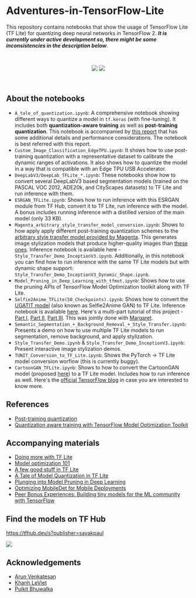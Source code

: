 # Adventures-in-TensorFlow-Lite
This repository contains notebooks that show the usage of TensorFlow Lite (TF Lite) for quantizing deep neural networks in TensorFlow 2. ***It is currently under active development so, there might be some inconsistencies in the description below***. 

<br><div align="center">
  <img src="https://i.ibb.co/mbT8CZX/tensorflow-lite-logo-social-1.png"></img> <img src="https://i.ibb.co/ZXtwJjV/Webp-net-resizeimage.png"></img>
</div><br>

## About the notebooks
- `A_tale_of_quantization.ipynb`: A comprehensive notebook showing different ways to quantize a model in `tf.keras` (with fine-tuning). It includes both **quantization-aware training** as well as **post-training quantization**. This notebook is accompanied by [this report](https://bit.ly/3dlCRSI) that has some additional details and performance considerations. The notebook is best referred with this report. 
- `Custom_Image_Classification_EdgeTPU.ipynb`: It shows how to use post-training quantization with a representative dataset to calibrate the dynamic ranges of activations. It also shows how to quantize the model in a way that is compatible with an Edge TPU USB Accelerator. 
- `DeepLabV3/DeepLab_TFLite_*.ipynb`: These notebooks show how to convert several DeepLabV3 based segmentation models (trained on the PASCAL VOC 2012, ADE20k, and CityScapes datasets) to TF Lite and run inference with them.
- `ESRGAN_TFLite.ipynb`: Shows how to run inference with this ESRGAN module from TF Hub, convert it to TF Lite, run inference with the model. A bonus includes running inference with a distilled version of the main model (only 33 KB).
- `Magenta_arbitrary_style_transfer_model_conversion.ipynb`: Shows to how apply apply different post-training quantization schemes to the [arbitrary style transfer model provided by Magenta](https://github.com/magenta/magenta/tree/f3b66aa1354cd933f0e9757a567cc9a3d2d03297/magenta/models/arbitrary_image_stylization). This generates image stylization models that produce higher-quality images than [these ones](https://tfhub.dev/google/magenta/arbitrary-image-stylization-v1-256/2). Inference notebook is available here - `Style_Transfer_Demo_InceptionV3.ipynb`. Additionally, in this notebook you can find how to run inference with the same TF Lite models but with dynamic shape support: `Style_Transfer_Demo_InceptionV3_Dynamic_Shape.ipynb`. 
- `Model_Pruning_in_Deep_Learning_with_tfmot.ipynb`: Shows how to use the pruning APIs of TensorFlow Model Optimization toolkit along with TF Lite.
- `Selfie2Anime_TFLite(50_Checkpoints).ipynb`: Shows how to convert the [UGATIT model](https://github.com/taki0112/UGATIT) (also known as Selfie2Anime GAN) to TF Lite. Inference notebook is available [here](https://github.com/margaretmz/selfie2anime-e2e-tutorial/blob/master/ml/Selfie2Anime_Model_Conversion_50_Epochs.ipynb). Here's a multi-part tutorial of this project - [Part I](https://bit.ly/selfie2anime-1), [Part II](https://bit.ly/selfie2anime-2), [Part III](https://bit.ly/selfie2anime-3). This was jointly done with [Margaret](https://twitter.com/margaretmz). 
- `Semantic_Segmentation_+_Background_Removal_+_Style_Transfer.ipynb`: Presents a demo on how to use multiple TF Lite models to run segmentation, remove background, and apply stylization. 
- `Style_Transfer_Demo.ipynb` & `Style_Transfer_Demo_InceptionV3.ipynb`: Present interactive image stylization demos. 
- `TUNIT_Conversion_to_TF_Lite.ipynb`: Shows the PyTorch -> TF Lite model conversion worflow (this is currently buggy).
- `CartoonGAN_TFLite.ipynb`: Shows to how to convert the CartoonGAN model (proposed [here](https://bit.ly/cartoon-gan)) to a TF Lite model. Includes how to run inference as well. Here's the [official TensorFlow blog](https://github.com/SystemErrorWang/White-box-Cartoonization) in case you are interested to know more. 

## References
- [Post-training quantization](https://www.tensorflow.org/lite/performance/post_training_quantization)
- [Quantization aware training with TensorFlow Model Optimization Toolkit](https://blog.tensorflow.org/2020/04/quantization-aware-training-with-tensorflow-model-optimization-toolkit.html)

## Accompanying materials
- [Doing more with TF Lite](http://bit.ly/tfl-pune)
- [Model optimization 101](http://bit.ly/mo-101)
- [A few good stuff in TF Lite](http://bit.ly/stuff-tflite)
- [A Tale of Model Quantization in TF Lite](https://bit.ly/3dlCRSI)
- [Plunging into Model Pruning in Deep Learning](https://bit.ly/2AJ67W4)
- [Optimizing MobileDet for Mobile Deployments](https://sayak.dev/mobiledet-optimization/)
- [Peer Bonus Experiences: Building tiny models for the ML community with TensorFlow](https://opensource.googleblog.com/2020/10/peer-bonus-experiences-building-tiny.html)

## Find the models on TF Hub

https://tfhub.dev/s?publisher=sayakpaul

![](https://i.ibb.co/zJSFjPs/Screen-Shot-2020-07-11-at-3-14-52-PM.png)


## Acknowledgements
- [Arun Venkatesan](https://www.linkedin.com/in/arun-venkatesan-9317796/)
- [Khanh LeViet](https://www.linkedin.com/in/lvgk/)
- [Pulkit Bhuwalka](https://www.linkedin.com/in/pulkitbhuwalka/)
